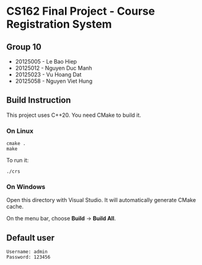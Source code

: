 # CS162 Final Project - Course Registration System

## Group 10

- 20125005 - Le Bao Hiep
- 20125012 - Nguyen Duc Manh
- 20125023 - Vu Hoang Dat
- 20125058 - Nguyen Viet Hung

## Build Instruction

This project uses C++20. You need CMake to build it.

### On Linux

```shell
cmake .
make
```

To run it:

```shell
./crs
```

### On Windows

Open this directory with Visual Studio. It will automatically generate CMake cache.

On the menu bar, choose **Build** -> **Build All**.

## Default user

```
Username: admin
Password: 123456
```
